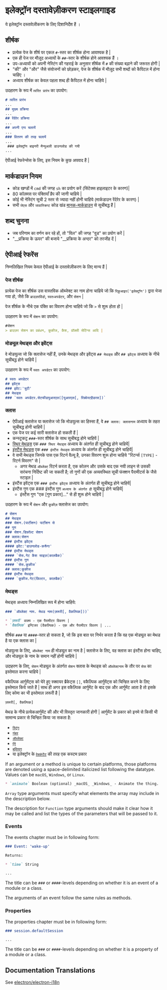 # इलेक्ट्रॉन दस्तावेज़ीकरण स्टाइलगाइड

ये इलेक्ट्रॉन दस्तावेज़ीकरण के लिए दिशानिर्देश हैं ।

## शीर्षक

* प्रत्येक पेज के शीर्ष पर एकल `#`-स्तर का शीर्षक होना आवश्यक है |
* एक ही पेज पर मौज़ूद अध्यायों के `##`-स्तर के शीर्षक होने आवश्यक हैं ।
* उप-अध्यायों को अपनी नेस्टिंग की गहराई के अनुसार शीर्षक में `#` की संख्या बढ़ाने की जरूरत होगी |
* "की" और "और" जैसे संयोजनों को छोड़कर, पेज के शीर्षक में मौज़ूद सभी शब्दों को कैपिटल में होना चाहिए ।
* अध्याय शीर्षक का केवल पहला शब्द ही कैपिटल में होना चाहिये |

उदहारण के रूप में `त्वरित प्रारंभ` का उपयोग:

```markdown
# त्वरित प्रारंभ 
... 
## मुख्य प्रक्रिया
... 
## रेंदेरेर प्रक्रिया
... 
## अपनी एप्प चलायें 
... 
### वितरण की तरह चलायें 
...
 ### इलेक्ट्रॉन बाइनरी मैन्युअली डाउनलोड की गयी
...
```

ऐपीआई रेफरेन्सेस के लिए, इस नियम के कुछ अपवाद हैं |

## मार्कडाउन नियम

* कोड खण्डों में `cmd` की जगह `sh` का प्रयोग करें (सिंटेक्स हाइलाइटर के कारण)|
* 80 कॉलमस पर पंक्तियाँ व्रैप की जानी चाहिये |
* कोई भी नेस्टिंग सूची 2 स्तर से ज्यादा नहीं होनी चाहिये (मार्कडाउन रेंदेरेर के कारण) |
* सभी `जेएस` और `जावास्क्रिप्ट` कोड खंड [मानक-मार्कडाउन](http://npm.im/standard-markdown) से सूचीबद्ध हैं |

## शब्द चुनना

* जब परिणाम का वर्णन कर रहे हों, तो "विल" की जगह "वुड" का प्रयोग करें |
* "__प्रक्रिया के ऊपर" की बजाये "__प्रक्रिया के अन्दर" को तरजीह दें |

## ऐपीआई रेफरेंस

निम्नलिखित नियम केवल ऐपीआई के दस्तावेज़ीकरण के लिए मान्य हैं |

### पेज शीर्षक

प्रत्येक पेज का शीर्षक उस वास्तविक ऑब्जेक्ट का नाम होना चाहिये जो कि `रिक़ुआइर('इलेक्ट्रॉन')` द्वारा भेजा गया हो, जैसे कि `ब्राउज़रविंडो`, `स्वतःअपडेटर`, और `सेशन` |

पेज शीर्षक के नीचे एक पंक्ति का विवरण होना चाहिये जो कि `>` से शुरू होता हो |

उदहारण के रूप में `सेशन` का उपयोग:

```markdown
#सेशन
> ब्राउज़र सेशन का प्रबंधन, कूकीज, कैश, प्रॉक्सी सेटिंग्स आदि |
```

### मोड्यूल मेथड्स और इवेंट्स

वे मोडयुल्स जो कि क्लासेज नहीं हैं, उनके मेथड्स और इवेंट्स `## मेथड्स` और `## इवेंट्स` अध्याय के नीचे सूचीबद्ध होने चाहियें |

उदहारण के रूप में `स्वतः अपडेटर` का उपयोग:

```markdown
# स्वतः अपडेटर 
## इवेंट्स 
### इवेंट:'त्रुटी' 
## मेथड्स 
### `स्वतः अपडेटर.सेटफीडयुआरएल([युआरएल[, रिक्वेस्टहैडरस])`
```

### क्लास

* ऐपीआई क्लासेज या क्लासेज जो कि मोडयुल्स का हिस्सा हैं, वे `## क्लास: क्लासनाम` अध्याय के तहत सूचीबद्ध होनी चाहियें |
* एक पेज पर कई सारी क्लासेज हो सकती हैं |
* कन्स्ट्रकट्र `###`-स्तर शीर्षक के साथ सूचीबद्ध होने चाहियें |
* [स्थिर मेथड्स](https://developer.mozilla.org/en-US/docs/Web/JavaScript/Reference/Classes/static) एक `### स्थिर मेथड्स` अध्याय के अंतर्गत ही सूचीबद्ध होने चाहियें|
* [इंस्टैंस मेथड्स](https://developer.mozilla.org/en-US/docs/Web/JavaScript/Reference/Classes#Prototype_methods) एक `### इंस्टैंस मेथड्स` अध्याय के अंतर्गत ही सूचीबद्ध होने चाहियें|
* वे सभी मेथड्स जिनके पास एक रिटर्न वैल्यू है, उनका विवरण शुरू होना चाहिये "रिटर्न्स `[TYPE]` - रिटर्न विवरण" से | 
  * अगर मेथड `ऑब्जेक्ट` रिटर्न करता है, एक कोलन और उसके बाद एक नयी लाइन से उसकी सरंचना निर्दिष्ट की जा सकती है; तो गुणों की एक अव्यवस्थित सूची फंक्शन पैरामीटर्स के जैसे स्टाइल |
* इंस्टैंस इवेंट्स एक `### इंस्टैंस इवेंट्स` अध्याय के अंतर्गत ही सूचीबद्ध होने चाहियें|
* इंस्टैंस गुण एक ### इंस्टैंस गुण `अध्याय के अंतर्गत ही` सूचीबद्ध होने चाहियें| 
  * इंस्टैंस गुण "एक [गुण प्रकार]..." से ही शुरू होने चाहियें |

उदहारण के रूप में `सेशन` और `कूकीज़` क्लासेज का उपयोग:

```markdown
# सेशन 
## मेथड्स 
### सेशन.(पार्टीशन) पार्टीशन से 
## गुण 
### सेशन.डिफ़ॉल्ट सेशन 
## क्लास:सेशन 
### इंस्टैंस इवेंट्स 
#### इवेंट:'डाउनलोड-करूँगा' 
### इंस्टैंस मेथड्स 
#### `सेस.गेट कैश साइज़(कालबैक)` 
### इंस्टैंस गुण
#### `सेस.कूकीज` 
## क्लास:कूकीज 
### इंस्टैंस मेथड्स 
#### `कूकीज.गेट(फ़िल्टर, कालबैक)`
```

### मेथड्स

मेथड्स अध्याय निम्नलिखित रूप में होना चाहिये:

```markdown
### `ऑब्जेक्ट नाम. मेथड नाम(ज़रूरी[, वैकल्पिक]))` 

* `ज़रूरी` वाक्य - एक पैरामीटर विवरण | 
* `वैकल्पिक` इन्टिजर (वैकल्पिक) - एक और पैरामीटर विवरण | ...
```

शीर्षक `###` या `####`-स्तर हो सकता है, जो कि इस बात पर निर्भर करता है कि वह एक मोड्यूल का मेथड है या एक क्लास का |

मोडयुल्स के लिए, `ऑब्जेक्ट नाम` ही मोड्यूल का नाम है | क्लासेज के लिए, वह क्लास का इंस्टैंस होना चाहिए, और मोड्यूल के नाम के समान नहीं होनी चाहिये |

उदाहरण के लिए, `सेशन` मोड्यूल के अंतर्गत `सेशन` क्लास के मेथड्स को `ऑब्जेक्टनाम` के तौर पर `सेस` का इस्तेमाल करना चाहिये |

वकैल्पिक आर्गुमेंट्स को घेरे हुए स्क्वायर ब्रैकेट्स `[]`, वकैल्पिक आर्गुमेंट्स को चिन्हित करने के लिए इस्तेमाल किये जाते हैं | साथ ही अगर इस वकैल्पिक आर्गुमेंट के बाद एक और आर्गुमेंट आता है तो इसके लिए कोमा का भी इस्तेमाल ज़रूरी है |

```sh
ज़रूरी[, वैकल्पिक]
```

मेथड के नीचे प्रत्येकआर्गुमेंट की और भी विस्तृत जानकारी होगी | आर्गुमेंट के प्रकार को इनमे से किसी भी सामान्य प्रकार से चिन्हित किया जा सकता है:

* [`स्ट्रिंग`](https://developer.mozilla.org/en-US/docs/Web/JavaScript/Reference/Global_Objects/String)
* [`नंबर`](https://developer.mozilla.org/en-US/docs/Web/JavaScript/Reference/Global_Objects/Number)
* [`ऑब्जेक्ट`](https://developer.mozilla.org/en-US/docs/Web/JavaScript/Reference/Global_Objects/Object)
* [`ऐरे`](https://developer.mozilla.org/en-US/docs/Web/JavaScript/Reference/Global_Objects/Array)
* [`बूलियन`](https://developer.mozilla.org/en-US/docs/Web/JavaScript/Reference/Global_Objects/Boolean)
* या इलेक्ट्रॉन के [`वेबकंटेंट`](api/web-contents.md) की तरह एक कस्टम प्रकार

If an argument or a method is unique to certain platforms, those platforms are denoted using a space-delimited italicized list following the datatype. Values can be `macOS`, `Windows`, or `Linux`.

```markdown
* `animate` Boolean (optional) _macOS_ _Windows_ - Animate the thing.
```

`Array` type arguments must specify what elements the array may include in the description below.

The description for `Function` type arguments should make it clear how it may be called and list the types of the parameters that will be passed to it.

### Events

The events chapter must be in following form:

```markdown
### Event: 'wake-up'

Returns:

* `time` String

...
```

The title can be `###` or `####`-levels depending on whether it is an event of a module or a class.

The arguments of an event follow the same rules as methods.

### Properties

The properties chapter must be in following form:

```markdown
### session.defaultSession

...
```

The title can be `###` or `####`-levels depending on whether it is a property of a module or a class.

## Documentation Translations

See [electron/electron-i18n](https://github.com/electron/electron-i18n#readme)